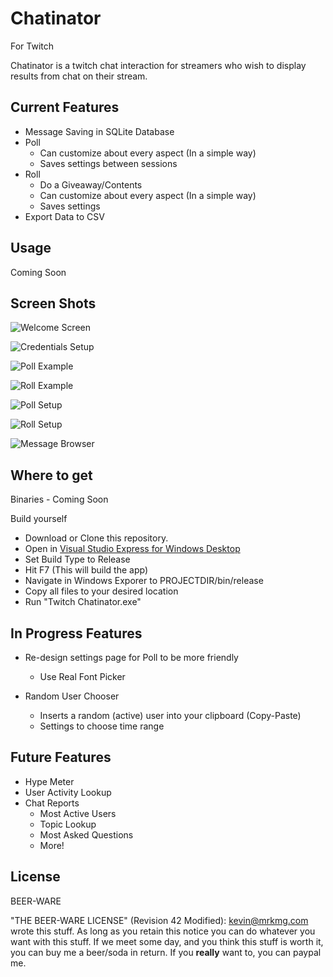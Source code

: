 Chatinator
=========
For Twitch

Chatinator is a twitch chat interaction for streamers who wish to display results from chat on their stream.


Current Features
----------------

  - Message Saving in SQLite Database
  - Poll
    - Can customize about every aspect (In a simple way)
    - Saves settings between sessions
  - Roll
    - Do a Giveaway/Contents
    - Can customize about every aspect (In a simple way)
    - Saves settings
  - Export Data to CSV



Usage
-----

Coming Soon

Screen Shots
-------------


![Welcome Screen](http://i.imgur.com/WzUaPUD.png)

![Credentials Setup](http://i.imgur.com/4ZPCZDy.png)

![Poll Example](http://i.imgur.com/vjpBhL3.png)

![Roll Example](http://i.imgur.com/v7EPGyy.png)

![Poll Setup](http://i.imgur.com/MiqqweS.png)

![Roll Setup](http://i.imgur.com/3cUkWGw.png)

![Message Browser](http://i.imgur.com/xXTVlZb.png)

Where to get
------------

Binaries - Coming Soon

Build yourself
- Download or Clone this repository.
- Open in [Visual Studio Express for Windows Desktop](http://www.visualstudio.com/downloads/download-visual-studio-vs#d-express-windows-desktop)
- Set Build Type to Release
- Hit F7 (This will build the app)
- Navigate in Windows Exporer to PROJECTDIR/bin/release
- Copy all files to your desired location
- Run "Twitch Chatinator.exe"

In Progress Features
--------------------

  - Re-design settings page for Poll to be more friendly
    - Use Real Font Picker

  - Random User Chooser
    - Inserts a random (active) user into your clipboard (Copy-Paste)
    - Settings to choose time range

Future Features
---------------

  - Hype Meter
  - User Activity Lookup
  - Chat Reports
    - Most Active Users
    - Topic Lookup
    - Most Asked Questions
    - More!

License
-------
BEER-WARE


"THE BEER-WARE LICENSE" (Revision 42 Modified):
<kevin@mrkmg.com> wrote this stuff. As long as you retain this notice you
can do whatever you want with this stuff. If we meet some day, and you think
this stuff is worth it, you can buy me a beer/soda in return. If you **really** want
to, you can paypal me.

